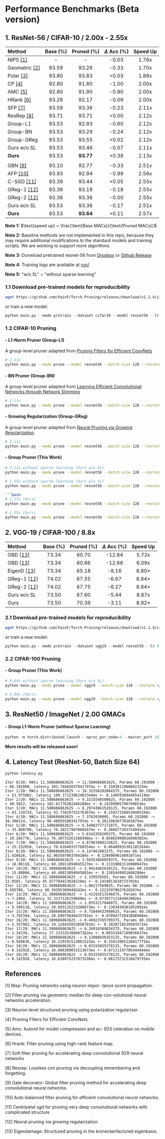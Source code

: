 # Performance Benchmarks (Beta version)

## 1. ResNet-56 / CIFAR-10 / 2.00x - 2.55x

| Method | Base (%) | Pruned (%) | $\Delta$ Acc (%) | Speed Up |
|:--    |:--:  |:--:    |:--: |:--:      |
| NIPS [[1]](#1)  | -    | -      |-0.03 | 1.76x    |
| Geometric [[2]](#2) | 93.59 | 93.26 | -0.33 | 1.70x |
| Polar [[3]](#3)  | 93.80 | 93.83 | +0.03 |1.88x |
| CP  [[4]](#4)   | 92.80 | 91.80 | -1.00 |2.00x |
| AMC [[5]](#5)   | 92.80 | 91.90 | -0.90 |2.00x |
| HRank [[6]](#6) | 93.26 | 92.17 | -0.09 |2.00x |
| SFP  [[7]](#7)  | 93.59 | 93.36 | -0.23 |2.11x |
| ResRep [[8]](#8) | 93.71 | 93.71 | +0.00 |2.12x |
| Group-L1 | 93.53 | 92.93 | -0.60 | 2.12x |
| Group-BN | 93.53 | 93.29 | -0.24 | 2.12x |
| Group-GReg | 93.53 | 93.55 | +0.02 | 2.12x |
| Ours w/o SL | 93.53 | 93.46 | -0.07 | 2.11x |
| **Ours** | 93.53 | **93.77** | +0.38 | 2.13x |
||
| GBN [[9]](#9) | 93.10 |  92.77 | -0.33 | 2.51x |
| AFP [[10]](#10)  | 93.93 | 92.94 | -0.99 | 2.56x |
| C-SGD [[11]](#11) | 93.39 | 93.44 | +0.05 | 2.55x |
| GReg-1 [[12]](#12)  | 93.36 | 93.18 | -0.18 | 2.55x |
| GReg-2 [[12]](#12)  | 93.36 | 93.36 | -0.00 | 2.55x |
| Ours w/o SL | 93.53 | 93.36 | -0.17 | 2.51x |
| **Ours** | 93.53 | **93.64** | +0.11 | 2.57x |

**Note 1:** $\text{speed up} = \frac{\text{Base MACs}}{\text{Pruned MACs}}$

**Note 2:** Baseline methods are not implemented in this repo, because they may require additional modifications to the standard models and training scripts. We are working to support more algorithms.

**Note 3:** Donwload pretrained resnet-56 from [Dropbox](https://www.dropbox.com/sh/71s2rlt5zr83i4v/AAAjBCwslVf89TjJ49NHl0Epa?dl=0) or [Github Release](https://github.com/VainF/Torch-Pruning/releases/tag/v1.1.4)

**Note 4:** Training logs are available at [run/](https://github.com/VainF/Torch-Pruning/tree/master/benchmarks/run).

**Note 5:** "w/o SL" = "without sparse learning"


### 1.1 Download pre-trained models for reproducibility
```bash
wget https://github.com/VainF/Torch-Pruning/releases/download/v1.1.4/cifar10_resnet56.pth
```
or train a new model:
```python
python main.py --mode pretrain --dataset cifar10 --model resnet56 --lr 0.1 --total-epochs 200 --lr-decay-milestones 120,150,180 
```

### 1.2 CIFAR-10 Pruning

#### - L1-Norm Pruner (Group-L1)
A group-level pruner adapted from [Pruning Filters for Efficient ConvNets](https://arxiv.org/abs/1608.08710)
```bash
# 2.11x
python main.py --mode prune --model resnet56 --batch-size 128 --restore </path/to/pretrained/model> --dataset cifar10  --method l1 --speed-up 2.11 --global-pruning
```

#### - BN Pruner (Group-BN)
A group-level pruner adapted from [Learning Efficient Convolutional Networks through Network Slimming](https://arxiv.org/abs/1708.06519)
```bash
# 2.11x
python main.py --mode prune --model resnet56 --batch-size 128 --restore </path/to/pretrained/model> --dataset cifar10  --method slim --speed-up 2.11 --global-pruning --reg 1e-5
```

#### - Growing Regularization (Group-GReg)
A group-level pruner adapted from [Neural Pruning via Growing Regularization](https://arxiv.org/abs/2012.09243)
```bash
# 2.11x
python main.py --mode prune --model resnet56 --batch-size 128 --restore </path/to/pretrained/model> --dataset cifar10  --method growing_reg --speed-up 2.11 --global-pruning --reg 1e-4 --delta_reg 1e-5
```

#### - Group Pruner (This Work)
```bash
# 2.11x without sparse learning (Ours w/o SL)
python main.py --mode prune --model resnet56 --batch-size 128 --restore </path/to/pretrained/model> --dataset cifar10  --method group_norm --speed-up 2.11 --global-pruning

# 2.55x without sparse learning (Ours w/o SL)
python main.py --mode prune --model resnet56 --batch-size 128 --restore </path/to/pretrained/model> --dataset cifar10  --method group_norm --speed-up 2.55 --global-pruning

```bash
# 2.11x (Ours)
python main.py --mode prune --model resnet56 --batch-size 128 --restore </path/to/pretrained/model> --dataset cifar10  --method group_sl --speed-up 2.11 --global-pruning --reg 5e-4

# 2.55x (Ours)
python main.py --mode prune --model resnet56 --batch-size 128 --restore </path/to/pretrained/model> --dataset cifar10  --method group_sl --speed-up 2.55 --global-pruning --reg 5e-4
```

## 2. VGG-19 / CIFAR-100 / 8.8x

| Method | Base (%) | Pruned (%) | $\Delta$ Acc (%) | Speed Up |
|:--    |:--:  |:--:    |:--: |:--:      |
| OBD [[13]](#13) | 73.34 | 60.70 | -12.64 | 5.73x |
| OBD [[13]](#13) | 73.34 | 60.66 | -12.68 | 6.09x |
| EigenD [[13]](#13) | 73.34 | 65.18 | -8.16 |  8.80× |
| GReg-1 [[12]](#12) | 74.02 | 67.55 | -6.67 | 8.84× |
| GReg-2 [[12]](#12) | 74.02 | 67.75 | -6.27 | 8.84× |
| Ours w/o SL | 73.50 | 67.60 | -5.44 |  8.87x |
| Ours | 73.50 | 70.39  | -3.11 | 8.92× |

### 2.1 Download pre-trained models for reproducibility
```bash
wget https://github.com/VainF/Torch-Pruning/releases/download/v1.1.4/cifar100_vgg19.pth
```
or train a new model:
```python
python main.py --mode pretrain --dataset vgg19 --model resnet56 --lr 0.1 --total-epochs 200 --lr-decay-milestones 120,150,180 
```

### 2.2 CIFAR-100 Pruning

#### - Group Pruner (This Work)
```bash
# 8.84x without sparse learning (Ours w/o SL)
python main.py --mode prune --model vgg19 --batch-size 128 --restore </path/to/pretrained/model> --dataset cifar100  --method group_norm --speed-up 8.84 --global-pruning

# 8.84x (Ours)
python main.py --mode prune --model vgg19 --batch-size 128 --restore </path/to/pretrained/model> --dataset cifar100  --method group_sl --speed-up 8.84 --global-pruning --reg 5e-4
```

## 3. ResNet50 / ImageNet / 2.00 GMACs

#### - Group L1-Norm Pruner (without Sparse Learning)
```python
python -m torch.distributed.launch --nproc_per_node=4 --master_port 18119 --use_env main_imagenet.py --model resnet50 --epochs 90 --batch-size 64 --lr-step-size 30 --lr 0.01 --prune --method l1 --pretrained --output-dir run/imagenet/resnet50_sl --target-flops 2.00 --cache-dataset --print-freq 100 --workers 16 --data-path PATH_TO_IMAGENET --output-dir PATH_TO_OUTPUT_DIR # &> output.log
```

**More results will be released soon!**

## 4. Latency Test (ResNet-50, Batch Size 64)
```bash
python latency.py
```
```
Iter 0/20: MACs 11.580686863625 -> 11.580686863625, Params 60.192808 -> 60.192808, latency 103.74445037841797ms +- 0.1503811966662325ms
Iter 1/20: MACs 11.580686863625 -> 10.35356202084375, Params 60.192808 -> 53.975082, latency 109.17123962402344ms +- 0.1485938944854119ms
Iter 2/20: MACs 11.580686863625 -> 9.3215540500625, Params 60.192808 -> 48.5822, latency 102.61776382446288ms +- 0.14299805790749653ms
Iter 3/20: MACs 11.580686863625 -> 8.29743861528125, Params 60.192808 -> 43.110724, latency 93.73429733276367ms +- 0.15927156053040534ms
Iter 4/20: MACs 11.580686863625 -> 7.3762030005, Params 60.192808 -> 38.306114, latency 90.40859100341797ms +- 0.26119836770161675ms
Iter 5/20: MACs 11.580686863625 -> 6.54883777171875, Params 60.192808 -> 33.888798, latency 76.18217987060547ms +- 0.266677203754941ms
Iter 6/20: MACs 11.580686863625 -> 5.6343359209375, Params 60.192808 -> 29.265776, latency 76.30733261108398ms +- 0.05802990016940302ms
Iter 7/20: MACs 11.580686863625 -> 4.87963908215625, Params 60.192808 -> 25.332058, latency 70.61649337768554ms +- 0.06489935301185264ms
Iter 8/20: MACs 11.580686863625 -> 4.147461083375, Params 60.192808 -> 21.426626, latency 62.96350700378418ms +- 0.1294969014091071ms
Iter 9/20: MACs 11.580686863625 -> 3.50353660059375, Params 60.192808 -> 18.08118, latency 60.20911094665527ms +- 0.11310063116900947ms
Iter 10/20: MACs 11.580686863625 -> 2.9414402638125, Params 60.192808 -> 15.08866, latency 44.48813056945801ms +- 0.1265449951686286ms
Iter 11/20: MACs 11.580686863625 -> 2.339559565, Params 60.192808 -> 12.0585, latency 45.977784423828126ms +- 0.1454013610733702ms
Iter 12/20: MACs 11.580686863625 -> 1.86217569825, Params 60.192808 -> 9.585788, latency 40.39395309448242ms +- 0.12215970627618267ms
Iter 13/20: MACs 11.580686863625 -> 1.42193513546875, Params 60.192808 -> 7.2464, latency 32.3137126159668ms +- 0.07397712184963902ms
Iter 14/20: MACs 11.580686863625 -> 1.0553217846875, Params 60.192808 -> 5.360118, latency 28.693135223388673ms +- 0.1303430301052091ms
Iter 15/20: MACs 11.580686863625 -> 0.75849433990625, Params 60.192808 -> 3.792394, latency 20.69975040435791ms +- 0.07094772043898906ms
Iter 16/20: MACs 11.580686863625 -> 0.46923765709375, Params 60.192808 -> 2.357962, latency 19.126435852050783ms +- 0.1028710239503571ms
Iter 17/20: MACs 11.580686863625 -> 0.26916389834375, Params 60.192808 -> 1.34339, latency 17.233325386047362ms +- 0.06552947109856637ms
Iter 18/20: MACs 11.580686863625 -> 0.12086036353125, Params 60.192808 -> 0.569636, latency 16.229191513061522ms +- 0.15013965228417775ms
Iter 19/20: MACs 11.580686863625 -> 0.03155855278125, Params 60.192808 -> 0.142928, latency 16.606309051513673ms +- 0.07111197705444444ms
Iter 20/20: MACs 11.580686863625 -> 0.03155855278125, Params 60.192808 -> 0.142928, latency 16.638975257873536ms +- 0.06173731516679735ms
```



## References

<a id="1">[1]</a> Nisp: Pruning networks using neuron impor- tance score propagation. 

<a id="2">[2]</a> Filter pruning via geometric median for deep con-volutional neural networks acceleration. 

<a id="3">[3]</a> Neuron-level structured pruning using polarization regularizer.  

<a id="4">[4]</a> Pruning Filters for Efficient ConvNets.

<a id="5">[5]</a> Amc: Automl for model compression and ac- 933 celeration on mobile devices.

<a id="6">[6]</a> Hrank: Filter pruning using high-rank feature map.

<a id="7">[7]</a> Soft filter pruning for accelerating deep convolutional 929 neural networks

<a id="8">[8]</a> Resrep: Lossless cnn pruning via decoupling remembering and forgetting.

<a id="9">[9]</a> Gate decorator: Global filter pruning method for accelerating deep convolutional neural networks.

<a id="10">[10]</a> Auto-balanced filter pruning for efficient convolutional neural networks.

<a id="11">[11]</a> Centripetal sgd for pruning very deep convolutional networks with complicated structure

<a id="12">[12]</a> Neural pruning via growing regularization

<a id="13">[13]</a>  Eigendamage: Structured pruning in the kroneckerfactored eigenbasis.
